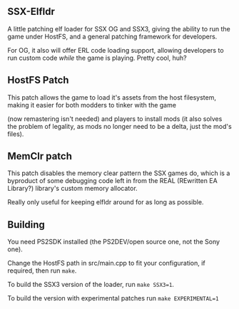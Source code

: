 ## SSX-Elfldr

A little patching elf loader for SSX OG and SSX3, giving the ability to run the game under HostFS, and a general patching framework for developers.

For OG, it also will offer ERL code loading support, allowing developers to run custom code *while* the game is playing. Pretty cool, huh?

## HostFS Patch

This patch allows the game to load it's assets from the host filesystem, making it easier for both modders to tinker with the game

(now remastering isn't needed) and players to install mods (it also solves the problem of legality, as mods no longer need to be a delta, just the mod's files).

## MemClr patch

This patch disables the memory clear pattern the SSX games do, which is a byproduct of some debugging code left in from the REAL (REwritten EA Library?) library's custom memory allocator.

Really only useful for keeping elfldr around for as long as possible.

## Building

You need PS2SDK installed (the PS2DEV/open source one, not the Sony one).

Change the HostFS path in src/main.cpp to fit your configuration, if required, then run `make`.

To build the SSX3 version of the loader, run `make SSX3=1`.

To build the version with experimental patches run `make EXPERIMENTAL=1`